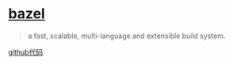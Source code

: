 # [bazel](https://bazel.google.cn/?hl=en)
> a fast, scalable, multi-language and extensible build system.

[github代码](https://github.com/bazelbuild/bazel)
